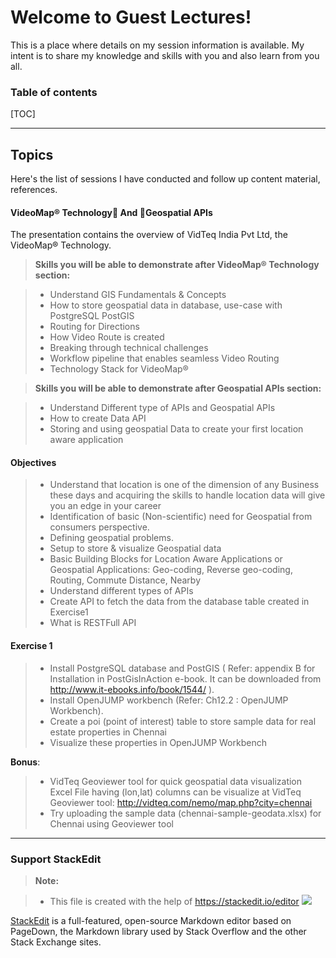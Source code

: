 Welcome to Guest Lectures!
=======================

This is a place where details on my session information is available. My intent is to share my knowledge and skills with you and also learn from you all.

### Table of contents

[TOC]


----------


Topics
-------------

Here's the list of sessions I have conducted and follow up content material, references.

#### <i class="icon-file"></i> VideoMap® Technology And Geospatial APIs

The presentation contains the overview of VidTeq India Pvt Ltd, the VideoMap® Technology. 

> **Skills you will be able to demonstrate after VideoMap® Technology section:**

>- Understand GIS Fundamentals & Concepts
>- How to store geospatial data in database, use-case with PostgreSQL PostGIS
>- Routing for Directions
>- How Video Route is created
>- Breaking through technical challenges
>- Workflow pipeline that enables seamless Video Routing
>- Technology Stack for VideoMap® 


> **Skills you will be able to demonstrate after Geospatial APIs section:**

>- Understand Different type of APIs and Geospatial APIs
>- How to create Data API
>- Storing and using geospatial Data to create your first location aware application



#### <i class="icon-folder-open"></i>Objectives

>- Understand that location is one of the dimension of any Business these days and acquiring the skills to handle location data will give you an edge in your career
>- Identification of basic (Non-scientific) need for Geospatial from consumers perspective.
>- Defining geospatial problems.
>- Setup to store & visualize Geospatial data
>- Basic Building Blocks for Location Aware Applications or Geospatial Applications: Geo-coding, Reverse geo-coding, Routing, Commute Distance, Nearby
>- Understand different types of APIs
>- Create API to fetch the data from the database table created in Exercise1
>- What is RESTFull API

#### <i class="icon-pencil"></i> Exercise 1

>- Install PostgreSQL database and PostGIS ( Refer: appendix B for Installation in PostGisInAction e-book. It can be downloaded from http://www.it-ebooks.info/book/1544/ ).
>- Install OpenJUMP workbench (Refer: Ch12.2 : OpenJUMP Workbench).
>- Create a poi (point of interest) table to store sample data for real estate properties in Chennai
>- Visualize these properties in OpenJUMP Workbench

**Bonus**: 
>- VidTeq Geoviewer tool for quick geospatial data visualization
Excel File having (lon,lat) columns can be visualize at VidTeq Geoviewer tool: http://vidteq.com/nemo/map.php?city=chennai
>- Try uploading the sample data (chennai-sample-geodata.xlsx) for Chennai using Geoviewer tool


----------

### Support StackEdit


> **Note:**

> - This file is created with the help of https://stackedit.io/editor [![](https://cdn.monetizejs.com/resources/button-32.png)](https://monetizejs.com/authorize?client_id=ESTHdCYOi18iLhhO&summary=true)

  [StackEdit](https://stackedit.io/) is a full-featured, open-source Markdown editor based on PageDown, the Markdown library used by Stack Overflow and the other Stack Exchange sites.
